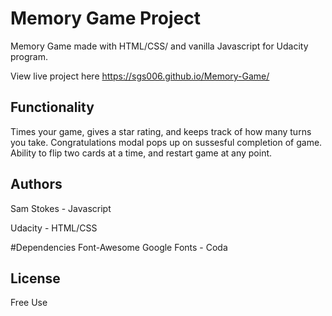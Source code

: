 # Memory Game Project
Memory Game made with HTML/CSS/ and vanilla Javascript for Udacity program. 

View live project here https://sgs006.github.io/Memory-Game/

## Functionality
Times your game, gives a star rating, and keeps track of how many turns you take. Congratulations modal pops up on sussesful completion of game. Ability to flip two cards at a time, and restart game at any point. 

## Authors
Sam Stokes - Javascript

Udacity - HTML/CSS 

#Dependencies 
Font-Awesome
Google Fonts - Coda

## License
Free Use



